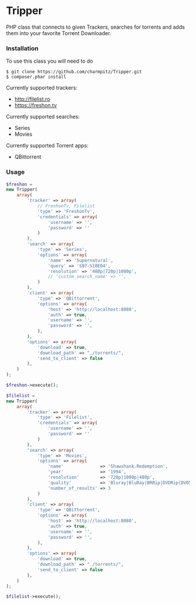 # Tripper
PHP class that connects to given Trackers, searches for torrents and adds them into your favorite Torrent Downloader.


### Installation
To use this class you will need to do
```
$ git clone https://github.com/charmpitz/Tripper.git
$ composer.phar install
```

Currently supported trackers:
- http://filelist.ro
- https://freshon.tv

Currently supported searches:
- Series
- Movies

Currently supported Torrent apps:
- QBittorrent


### Usage
```php
$freshon = 
new Tripper(
    array(
        'tracker' => array(
        	// FreshonTv, Filelist
            'type' => 'FreshonTv',
            'credentials' => array(
                'username' => '',
                'password' => ''
            )
        ),
        'search' => array(
            'type' => 'Series',
            'options' => array(
                'name' => 'Supernatural',
                'query' => 'S07-S10E04',
                'resolution' => '480p|720p|1080p',
                // 'custom_search_name' => '',
            )
        ),
        'client' => array(
            'type' => 'QBittorrent',
            'options' => array(
                'host' => 'http://localhost:8080',
                'auth' => true,
                'username' => '',
                'password' => '',
            ),
        ),
        'options' => array(
            'download' => true,
            'download_path' => "./torrents/",
            'send_to_client' => false
        ),
    )
);

$freshon->execute();

$filelist = 
new Tripper(
    array(
        'tracker' => array(
            'type' => 'Filelist',
            'credentials' => array(
                'username' => '',
                'password' => ''
            )
        ),
        'search' => array(
            'type' => 'Movies',
            'options' => array(
                'name'              => 'Shawshank.Redemption',
			    'year'              => '1994',
			    'resolution'        => '720p|1080p|480p',
			    'quality'           => 'Bluray|BluRay|BRRip|DVDRip|DVD5.PAL',
			    'number_of_results' => 3
            )
        ),
        'client' => array(
            'type' => 'QBittorrent',
            'options' => array(
                'host' => 'http://localhost:8080',
                'auth' => true,
                'username' => '',
                'password' => '',
            ),
        ),
        'options' => array(
            'download' => true,
            'download_path' => "./torrents/",
            'send_to_client' => false
        ),
    )
);

$filelist->execute();
```

